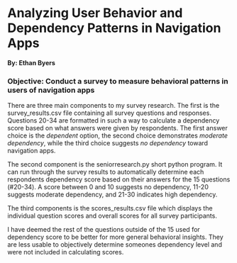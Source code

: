 # Analyzing User Behavior and Dependency Patterns in Navigation Apps 

**By: Ethan Byers**

### Objective: Conduct a survey to measure behavioral patterns in users of navigation apps

There are three main components to my survey research. The first is the survey_results.csv file containing all survey questions and responses.
Questions 20-34 are formatted in such a way to calculate a dependency score based on what answers were given by respondents.
The first answer choice is the *dependent* option, the second choice demonstrates *moderate dependency*, while the third choice suggests *no dependency* toward navigation apps.

The second component is the seniorresearch.py short python program. It can run through the survey results to automatically determine each respondents dependency score based on their answers for the 15 questions (#20-34).
A score between 0 and 10 suggests no dependency, 11-20 suggests moderate dependency, and 21-30 indicates high dependency.

The third components is the scores_results.csv file which displays the individual question scores and overall scores for all survey participants.

I have deemed the rest of the questions outside of the 15 used for dependency score to be better for more general behavioral insights. They are less usable to objectively determine someones dependency level and were not included in calculating scores.
 
